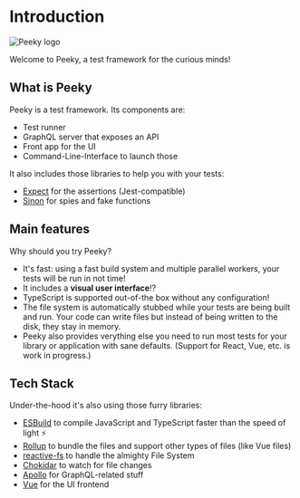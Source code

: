 # Introduction

<div class="my-12">
  <img src="/logo.svg" alt="Peeky logo" class="max-w-32 block mx-auto">
  <p class="text-center text-flamingo-700 font-medium">Welcome to Peeky, a test framework for the curious minds!</p>
</div>

## What is Peeky

Peeky is a test framework. Its components are:

- Test runner
- GraphQL server that exposes an API
- Front app for the UI
- Command-Line-Interface to launch those

It also includes those libraries to help you with your tests:

- [Expect](https://jestjs.io/docs/expect) for the assertions (Jest-compatible)
- [Sinon](https://sinonjs.org/) for spies and fake functions

## Main features

Why should you try Peeky?

- It's fast: using a fast build system and multiple parallel workers, your tests will be run in not time!
- It includes a **visual user interface**!?
- TypeScript is supported out-of-the box without any configuration!
- The file system is automatically stubbed while your tests are being built and run. Your code can write files but instead of being written to the disk, they stay in memory.
- Peeky also provides verything else you need to run most tests for your library or application with sane defaults. (Support for React, Vue, etc. is work in progress.)

## Tech Stack

Under-the-hood it's also using those furry libraries:

- [ESBuild](https://esbuild.github.io/) to compile JavaScript and TypeScript faster than the speed of light ⚡️
- [Rollup](https://www.rollupjs.org/) to bundle the files and support other types of files (like Vue files)
- [reactive-fs](https://github.com/Akryum/peeky/tree/master/packages/reactive-fs) to handle the almighty File System
- [Chokidar](https://github.com/paulmillr/chokidar) to watch for file changes
- [Apollo](https://apollographql.com/) for GraphQL-related stuff
- [Vue](https://vuejs.org/) for the UI frontend
